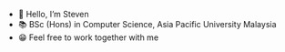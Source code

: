 - 👋 Hello, I’m Steven
- 📚 BSc (Hons) in Computer Science, Asia Pacific University Malaysia
- 😁 Feel free to work together with me
<!---
sterbeN27/sterbeN27 is a ✨ special ✨ repository because its `README.md` (this file) appears on your GitHub profile.
You can click the Preview link to take a look at your changes.
--->
